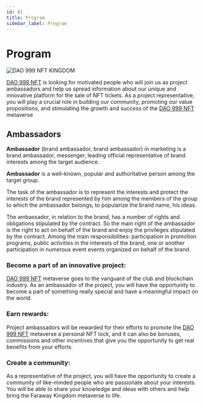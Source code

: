 ```yaml
---
id: 01
title: Program
sidebar_label: Program
---
```


# Program

![DAO 999 NFT KINGDOM](https://media.discordapp.net/attachments/1010903135105060917/1080355295060045874/Server_Serverlesskiy_In_a_far_far_away_country_in_the_Kingdom_o_31b8c03f-e9d9-4af2-a5d5-44c5fc873238.png?width=1842&height=1228)

[DAO 999 NFT](https://www.xdao.app/137/dao/0x8e7b1334d184c04B2DAc1dfF03F7fE290e5A5a47) is looking for motivated people who will join us as project ambassadors and help us spread information about our unique and innovative platform for the sale of NFT tickets. As a project representative, you will play a crucial role in building our community, promoting our value propositions, and stimulating the growth and success of the [DAO 999 NFT](https://www.xdao.app/137/dao/0x8e7b1334d184c04B2DAc1dfF03F7fE290e5A5a47) metaverse

## Ambassadors

**Ambassador** (brand ambassador, brand ambassador) in marketing is a brand ambassador, messenger, leading official representative of brand interests among the target audience.

**Ambassador** is a well–known, popular and authoritative person among the target group.

The task of the ambassador is to represent the interests and protect the interests of the brand represented by him among the members of the group to which the ambassador belongs, to popularize the brand name, his ideas.

The ambassador, in relation to the brand, has a number of rights and obligations stipulated by the contract. So the main right of the ambassador is the right to act on behalf of the brand and enjoy the privileges stipulated by the contract. Among the main responsibilities: participation in promotion programs, public activities in the interests of the brand, one or another participation in numerous event events organized on behalf of the brand.

### Become a part of an innovative project:

[DAO 999 NFT](https://www.xdao.app/137/dao/0x8e7b1334d184c04B2DAc1dfF03F7fE290e5A5a47) metaverse goes to the vanguard of the club and blockchain industry. As an ambassador of the project, you will have the opportunity to become a part of something really special and have a meaningful impact on the world.

### Earn rewards:

Project ambassadors will be rewarded for their efforts to promote the [DAO 999 NFT](https://www.xdao.app/137/dao/0x8e7b1334d184c04B2DAc1dfF03F7fE290e5A5a47) metaverse a personal NFT lock, and it can also be bonuses, commissions and other incentives that give you the opportunity to get real benefits from your efforts.

### Create a community:

As a representative of the project, you will have the opportunity to create a community of like-minded people who are passionate about your interests. You will be able to share your knowledge and ideas with others and help bring the Faraway Kingdom metaverse to life.
